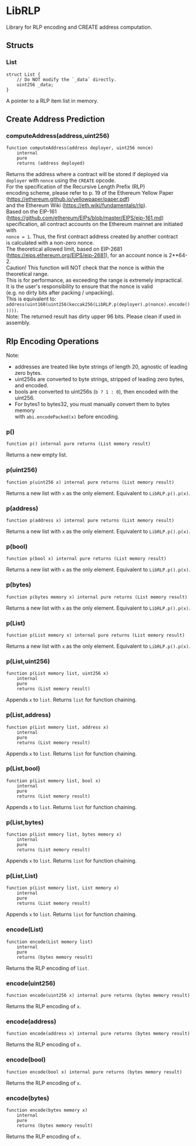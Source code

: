 # LibRLP

Library for RLP encoding and CREATE address computation.






<!-- customintro:start --><!-- customintro:end -->

## Structs

### List

```solidity
struct List {
    // Do NOT modify the `_data` directly.
    uint256 _data;
}
```

A pointer to a RLP item list in memory.

## Create Address Prediction

### computeAddress(address,uint256)

```solidity
function computeAddress(address deployer, uint256 nonce)
    internal
    pure
    returns (address deployed)
```

Returns the address where a contract will be stored if deployed via   
`deployer` with `nonce` using the `CREATE` opcode.   
For the specification of the Recursive Length Prefix (RLP)   
encoding scheme, please refer to p. 19 of the Ethereum Yellow Paper   
(https://ethereum.github.io/yellowpaper/paper.pdf)   
and the Ethereum Wiki (https://eth.wiki/fundamentals/rlp).   
Based on the EIP-161 (https://github.com/ethereum/EIPs/blob/master/EIPS/eip-161.md)   
specification, all contract accounts on the Ethereum mainnet are initiated with   
`nonce = 1`. Thus, the first contract address created by another contract   
is calculated with a non-zero nonce.   
The theoretical allowed limit, based on EIP-2681   
(https://eips.ethereum.org/EIPS/eip-2681), for an account nonce is 2**64-2.   
Caution! This function will NOT check that the nonce is within the theoretical range.   
This is for performance, as exceeding the range is extremely impractical.   
It is the user's responsibility to ensure that the nonce is valid   
(e.g. no dirty bits after packing / unpacking).   
This is equivalent to:   
`address(uint160(uint256(keccak256(LibRLP.p(deployer).p(nonce).encode()))))`.   
Note: The returned result has dirty upper 96 bits. Please clean if used in assembly.

## Rlp Encoding Operations

Note:   
- addresses are treated like byte strings of length 20, agnostic of leading zero bytes.   
- uint256s are converted to byte strings, stripped of leading zero bytes, and encoded.   
- bools are converted to uint256s (`b ? 1 : 0`), then encoded with the uint256.   
- For bytes1 to bytes32, you must manually convert them to bytes memory   
  with `abi.encodePacked(x)` before encoding.

### p()

```solidity
function p() internal pure returns (List memory result)
```

Returns a new empty list.

### p(uint256)

```solidity
function p(uint256 x) internal pure returns (List memory result)
```

Returns a new list with `x` as the only element. Equivalent to `LibRLP.p().p(x)`.

### p(address)

```solidity
function p(address x) internal pure returns (List memory result)
```

Returns a new list with `x` as the only element. Equivalent to `LibRLP.p().p(x)`.

### p(bool)

```solidity
function p(bool x) internal pure returns (List memory result)
```

Returns a new list with `x` as the only element. Equivalent to `LibRLP.p().p(x)`.

### p(bytes)

```solidity
function p(bytes memory x) internal pure returns (List memory result)
```

Returns a new list with `x` as the only element. Equivalent to `LibRLP.p().p(x)`.

### p(List)

```solidity
function p(List memory x) internal pure returns (List memory result)
```

Returns a new list with `x` as the only element. Equivalent to `LibRLP.p().p(x)`.

### p(List,uint256)

```solidity
function p(List memory list, uint256 x)
    internal
    pure
    returns (List memory result)
```

Appends `x` to `list`. Returns `list` for function chaining.

### p(List,address)

```solidity
function p(List memory list, address x)
    internal
    pure
    returns (List memory result)
```

Appends `x` to `list`. Returns `list` for function chaining.

### p(List,bool)

```solidity
function p(List memory list, bool x)
    internal
    pure
    returns (List memory result)
```

Appends `x` to `list`. Returns `list` for function chaining.

### p(List,bytes)

```solidity
function p(List memory list, bytes memory x)
    internal
    pure
    returns (List memory result)
```

Appends `x` to `list`. Returns `list` for function chaining.

### p(List,List)

```solidity
function p(List memory list, List memory x)
    internal
    pure
    returns (List memory result)
```

Appends `x` to `list`. Returns `list` for function chaining.

### encode(List)

```solidity
function encode(List memory list)
    internal
    pure
    returns (bytes memory result)
```

Returns the RLP encoding of `list`.

### encode(uint256)

```solidity
function encode(uint256 x) internal pure returns (bytes memory result)
```

Returns the RLP encoding of `x`.

### encode(address)

```solidity
function encode(address x) internal pure returns (bytes memory result)
```

Returns the RLP encoding of `x`.

### encode(bool)

```solidity
function encode(bool x) internal pure returns (bytes memory result)
```

Returns the RLP encoding of `x`.

### encode(bytes)

```solidity
function encode(bytes memory x)
    internal
    pure
    returns (bytes memory result)
```

Returns the RLP encoding of `x`.